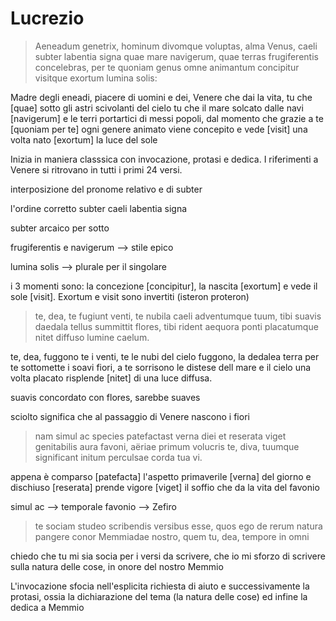 # Lucrezio
> Aeneadum genetrix, hominum divomque voluptas, 
alma Venus, caeli subter labentia signa 
quae mare navigerum, quae terras frugiferentis 
concelebras, per te quoniam genus omne animantum 
concipitur visitque exortum lumina solis: 

Madre degli eneadi, piacere di uomini e dei,
Venere che dai la vita, tu che [quae] sotto gli astri scivolanti del cielo
tu che il mare solcato dalle navi [navigerum] e le terri portartici di messi
popoli, dal momento che grazie a te [quoniam per te] ogni genere animato
viene concepito e vede [visit] una volta nato [exortum] la luce del sole

Inizia in maniera classsica con invocazione, protasi e dedica.
I riferimenti a Venere si ritrovano in tutti i primi 24 versi.

interposizione del pronome relativo e di subter

l'ordine corretto subter caeli labentia signa

subter arcaico per sotto

frugiferentis e navigerum --> stile epico

lumina solis --> plurale per il singolare

i 3 momenti sono: la concezione [concipitur], la nascita [exortum] e vede il sole [visit]. Exortum e visit sono invertiti (isteron proteron)

> te, dea, te fugiunt venti, te nubila caeli
adventumque tuum, tibi suavis daedala tellus
summittit flores, tibi rident aequora ponti
placatumque nitet diffuso lumine caelum.

te, dea, fuggono te i venti, te le nubi del cielo
fuggono, la dedalea terra per te
sottomette i soavi fiori, a te sorrisono le distese dell mare
e il cielo una volta placato risplende [nitet] di una luce diffusa.

suavis concordato con flores, sarebbe suaves

sciolto significa che al passaggio di Venere nascono i fiori

> nam simul ac species patefactast verna diei
et reserata viget genitabilis aura favoni,
aëriae primum volucris te, diva, tuumque
significant initum perculsae corda tua vi. 

appena è comparso [patefacta] l'aspetto primaverile [verna] del giorno
e dischiuso [reserata] prende vigore [viget] il soffio che da la vita del favonio


simul ac --> temporale
favonio --> Zefiro

> te sociam studeo scribendis versibus esse,
quos ego de rerum natura pangere conor
Memmiadae nostro, quem tu, dea, tempore in omni 

chiedo che tu mi sia socia per i versi da scrivere,
che io mi sforzo di scrivere sulla natura delle cose, 
in onore del nostro Memmio

L'invocazione sfocia nell'esplicita richiesta di aiuto e successivamente la protasi, ossia la dichiarazione del tema (la natura delle cose) ed infine la dedica a Memmio